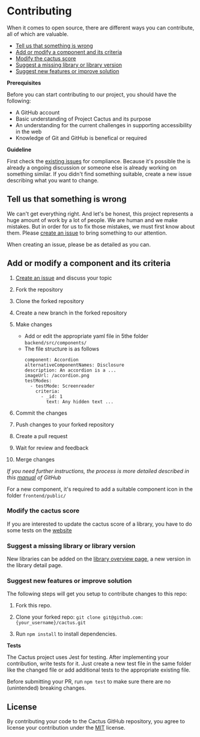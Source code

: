# Contributing

When it comes to open source, there are different ways you can contribute, all of which are valuable.

- [Tell us that something is wrong](#tell-us-that-something-is-wrong)
- [Add or modify a component and its criteria](#add-or-modify-a-component-and-its-criteria)
- [Modify the cactus score](#modify-the-cactus-score)
- [Suggest a missing library or library version](#suggest-a-missing-library-or-library-version)
- [Suggest new features or improve solution](#suggest-new-features-or-improve-solution)

**Prerequisites**

Before you can start contributing to our project, you should have the following:

- A GitHub account
- Basic understanding of Project Cactus and its purpose
- An understanding for the current challenges in supporting accessibility in the web
- Knowledge of Git and GitHub is benefical or required

**Guideline**

First check the [existing issues](https://github.com/ost-fh/cactus/issues?q=is%3Aissue)  for compliance. Because it's possible the is already a ongoing discussion or someone else is already working on something similar. If you didn't find something suitable, create a new issue describing what you want to change.

## Tell us that something is wrong

We can't get everything right. And let's be honest, this project represents a huge amount of work by a lot of people. We are human and we make mistakes. But in order for us to fix those mistakes, we must first know about them. Please [create an issue](https://github.com/ost-fh/cactus/issues) to bring something to our attention.

When creating an issue, please be as detailed as you can.

## Add or modify a component and its criteria

1. [Create an issue](https://github.com/ost-fh/cactus/issues) and discuss your topic
2. Fork the repository
3. Clone the forked repository
4. Create a new branch in the forked repository
5. Make changes
   - Add or edit the appropriate yaml file in 5the folder `backend/src/components/`
   - The file structure is as follows
        ```
        component: Accordion
        alternativeComponentNames: Disclosure
        description: An accordion is a ...
        imageUrl: /accordion.png
        testModes:
          - testMode: Screenreader
            criteria:
              - _id: 1
                text: Any hidden text ...
        ```

6. Commit the changes
7. Push changes to your forked repository
8. Create a pull request
9. Wait for review and feedback
10. Merge changes

_If you need further instructions, the process is more detailed described in this [manual](https://docs.github.com/en/get-started/quickstart/contributing-to-projects) of GitHub_

For a new component, it's required to add a suitable component icon in the folder `frontend/public/`

### Modify the cactus score

If you are interested to update the cactus score of a library, you have to do some tests on the [website](https://cactus.sifs0003.infs.ch/libraries)


### Suggest a missing library or library version

New libraries can be added on the [library overview page](https://cactus.sifs0003.infs.ch/libraries), a new version in the library detail page.

### Suggest new features or improve solution

The following steps will get you setup to contribute changes to this repo:

1. Fork this repo.

2. Clone your forked repo: `git clone git@github.com:{your_username}/cactus.git`

3. Run `npm install` to install dependencies.


**Tests**

The Cactus project uses Jest for testing. After implementing your contribution, write tests for it. Just create a new test file in the same folder like the changed file or add additional tests to the appropriate existing file.

Before submitting your PR, run `npm test` to make sure there are no (unintended) breaking changes.

## License

By contributing your code to the Cactus GitHub repository, you agree to license your contribution under the [MIT](./LICENSE) license.
